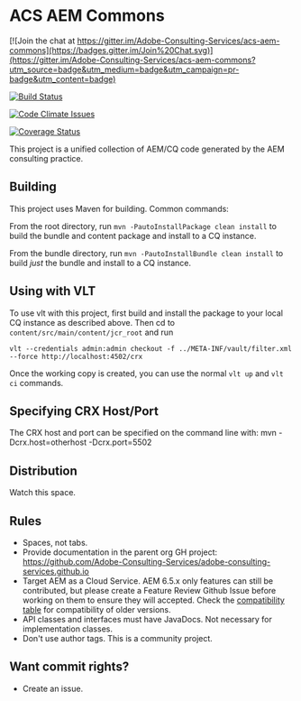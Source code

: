 # ACS AEM Commons

[![Join the chat at https://gitter.im/Adobe-Consulting-Services/acs-aem-commons](https://badges.gitter.im/Join%20Chat.svg)](https://gitter.im/Adobe-Consulting-Services/acs-aem-commons?utm_source=badge&utm_medium=badge&utm_campaign=pr-badge&utm_content=badge)

[![Build Status](https://travis-ci.org/Adobe-Consulting-Services/acs-aem-commons.png)](https://travis-ci.org/Adobe-Consulting-Services/acs-aem-commons)

[![Code Climate Issues](https://img.shields.io/codeclimate/issues/Adobe-Consulting-Services/acs-aem-commons.svg)](https://codeclimate.com/github/Adobe-Consulting-Services/acs-aem-commons)

[![Coverage Status](https://coveralls.io/repos/github/Adobe-Consulting-Services/acs-aem-commons/badge.svg?branch=master)](https://coveralls.io/github/Adobe-Consulting-Services/acs-aem-commons?branch=master)

This project is a unified collection of AEM/CQ code generated by the AEM consulting practice.

## Building

This project uses Maven for building. Common commands:

From the root directory, run ``mvn -PautoInstallPackage clean install`` to build the bundle and content package and install to a CQ instance.

From the bundle directory, run ``mvn -PautoInstallBundle clean install`` to build *just* the bundle and install to a CQ instance.

## Using with VLT

To use vlt with this project, first build and install the package to your local CQ instance as described above. Then cd to `content/src/main/content/jcr_root` and run

    vlt --credentials admin:admin checkout -f ../META-INF/vault/filter.xml --force http://localhost:4502/crx

Once the working copy is created, you can use the normal ``vlt up`` and ``vlt ci`` commands.

## Specifying CRX Host/Port

The CRX host and port can be specified on the command line with:
mvn -Dcrx.host=otherhost -Dcrx.port=5502 <goals>

## Distribution

Watch this space.

## Rules

* Spaces, not tabs.
* Provide documentation in the parent org GH project: https://github.com/Adobe-Consulting-Services/adobe-consulting-services.github.io
* Target AEM as a Cloud Service. AEM 6.5.x only features can still be contributed, but please create a Feature Review Github Issue before working on them to ensure they will accepted. Check the [compatibility table](http://adobe-consulting-services.github.io/acs-aem-commons/pages/compatibility.html) for compatibility of older versions.
* API classes and interfaces must have JavaDocs. Not necessary for implementation classes.
* Don't use author tags. This is a community project.

## Want commit rights?

* Create an issue.

